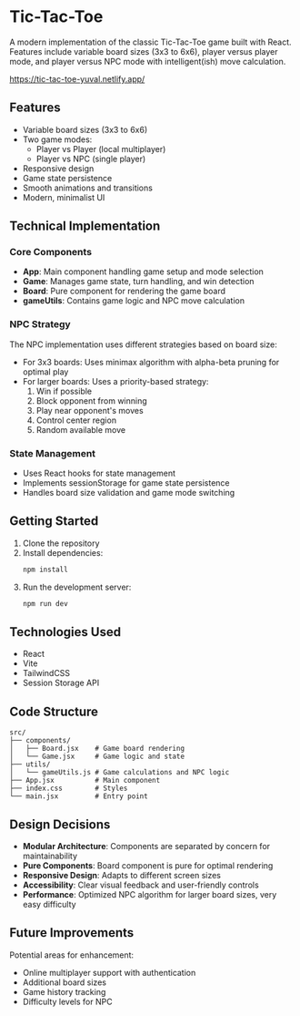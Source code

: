 # Tic-Tac-Toe

A modern implementation of the classic Tic-Tac-Toe game built with React. Features include variable board sizes (3x3 to 6x6), player versus player mode, and player versus NPC mode with intelligent(ish) move calculation.

https://tic-tac-toe-yuval.netlify.app/

## Features

- Variable board sizes (3x3 to 6x6)
- Two game modes:
  - Player vs Player (local multiplayer)
  - Player vs NPC (single player)
- Responsive design
- Game state persistence
- Smooth animations and transitions
- Modern, minimalist UI

## Technical Implementation

### Core Components

- **App**: Main component handling game setup and mode selection
- **Game**: Manages game state, turn handling, and win detection
- **Board**: Pure component for rendering the game board
- **gameUtils**: Contains game logic and NPC move calculation

### NPC Strategy

The NPC implementation uses different strategies based on board size:

- For 3x3 boards: Uses minimax algorithm with alpha-beta pruning for optimal play
- For larger boards: Uses a priority-based strategy:
  1. Win if possible
  2. Block opponent from winning
  3. Play near opponent's moves
  4. Control center region
  5. Random available move

### State Management

- Uses React hooks for state management
- Implements sessionStorage for game state persistence
- Handles board size validation and game mode switching

## Getting Started

1. Clone the repository
2. Install dependencies:
   ```bash
   npm install
   ```
3. Run the development server:
   ```bash
   npm run dev
   ```

## Technologies Used

- React
- Vite
- TailwindCSS
- Session Storage API

## Code Structure

```
src/
├── components/
│   ├── Board.jsx    # Game board rendering
│   └── Game.jsx     # Game logic and state
├── utils/
│   └── gameUtils.js # Game calculations and NPC logic
├── App.jsx          # Main component
├── index.css        # Styles
└── main.jsx         # Entry point
```

## Design Decisions

- **Modular Architecture**: Components are separated by concern for maintainability
- **Pure Components**: Board component is pure for optimal rendering
- **Responsive Design**: Adapts to different screen sizes
- **Accessibility**: Clear visual feedback and user-friendly controls
- **Performance**: Optimized NPC algorithm for larger board sizes, very easy difficulty

## Future Improvements

Potential areas for enhancement:
- Online multiplayer support with authentication
- Additional board sizes
- Game history tracking
- Difficulty levels for NPC
